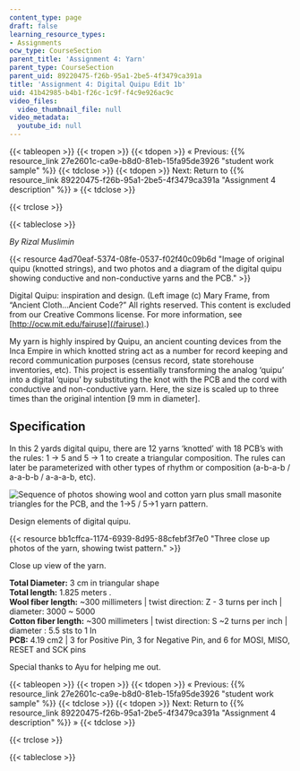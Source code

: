 ```yaml
---
content_type: page
draft: false
learning_resource_types:
- Assignments
ocw_type: CourseSection
parent_title: 'Assignment 4: Yarn'
parent_type: CourseSection
parent_uid: 89220475-f26b-95a1-2be5-4f3479ca391a
title: 'Assignment 4: Digital Quipu Edit 1b'
uid: 41b42985-b4b1-f26c-1c9f-f4c9e926ac9c
video_files:
  video_thumbnail_file: null
video_metadata:
  youtube_id: null
---
```

{{< tableopen >}}
{{< tropen >}}
{{< tdopen >}}
« Previous: {{% resource_link 27e2601c-ca9e-b8d0-81eb-15fa95de3926 "student work sample" %}}
{{< tdclose >}}
{{< tdopen >}}
Next: Return to {{% resource_link 89220475-f26b-95a1-2be5-4f3479ca391a "Assignment 4 description" %}} »
{{< tdclose >}}

{{< trclose >}}

{{< tableclose >}}

_By Rizal Muslimin_

{{< resource 4ad70eaf-5374-08fe-0537-f02f40c09b6d "Image of original quipu (knotted strings), and two photos and a diagram of the digital quipu showing conductive and non-conductive yarns and the PCB." >}}

Digital Quipu: inspiration and design. (Left image (c) Mary Frame, from “Ancient Cloth...Ancient Code?” All rights reserved. This content is excluded from our Creative Commons license. For more information, see [http://ocw.mit.edu/fairuse](/fairuse).)

My yarn is highly inspired by Quipu, an ancient counting devices from the Inca Empire in which knotted string act as a number for record keeping and record communication purposes (census record, state storehouse inventories, etc). This project is essentially transforming the analog ‘quipu’ into a digital ‘quipu’ by substituting the knot with the PCB and the cord with conductive and non-conductive yarn. Here, the size is scaled up to three times than the original intention \[9 mm in diameter\].

Specification
-------------

In this 2 yards digital quipu, there are 12 yarns ‘knotted’ with 18 PCB’s with the rules: 1 -> 5 and 5 -> 1 to create a triangular composition. The rules can later be parameterized with other types of rhythm or composition (a-b-a-b / a-a-b-b / a-a-a-b, etc).

![Sequence of photos showing wool and cotton yarn plus small masonite triangles for the PCB, and the 1->5 / 5->1 yarn pattern.](/courses/media-arts-and-sciences/mas-962-special-topics-new-textiles-spring-2010/assignments-and-projects/yarn/assignment-4-digital-quipu/quipu2.jpg)

Design elements of digital quipu.

{{< resource bb1cffca-1174-6939-8d95-88cfebf3f7e0 "Three close up photos of the yarn, showing twist pattern." >}}

Close up view of the yarn.

**Total Diameter:** 3 cm in triangular shape  
**Total length:** 1.825 meters .  
**Wool fiber length:** ~300 millimeters | twist direction: Z - 3 turns per inch | diameter: 3000 ~ 5000  
**Cotton fiber length:** ~300 millimeters | twist direction: S ~2 turns per inch | diameter : 5.5 sts to 1 In  
**PCB:** 4.19 cm2 | 3 for Positive Pin, 3 for Negative Pin, and 6 for MOSI, MISO, RESET and SCK pins

Special thanks to Ayu for helping me out.

{{< tableopen >}}
{{< tropen >}}
{{< tdopen >}}
« Previous: {{% resource_link 27e2601c-ca9e-b8d0-81eb-15fa95de3926 "student work sample" %}}
{{< tdclose >}}
{{< tdopen >}}
Next: Return to {{% resource_link 89220475-f26b-95a1-2be5-4f3479ca391a "Assignment 4 description" %}} »
{{< tdclose >}}

{{< trclose >}}

{{< tableclose >}}